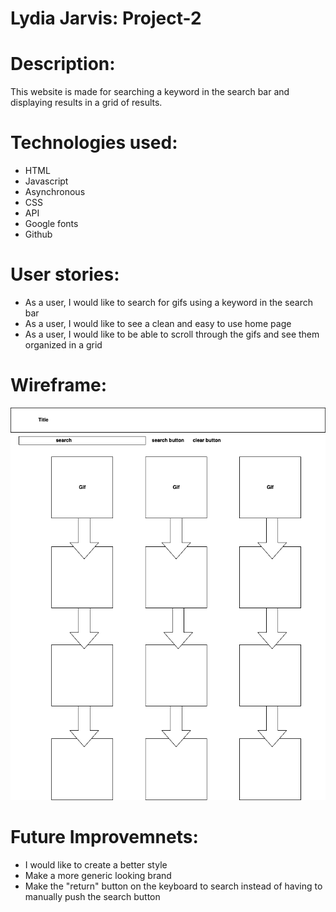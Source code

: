# Lydia Jarvis: Project-2
# Description:

This website is made for searching a keyword in the search bar and displaying results in a grid of results.

# Technologies used:
- HTML
- Javascript
- Asynchronous
- CSS
- API
- Google fonts
- Github

# User stories:
- As a user, I would like to search for gifs using a keyword in the search bar
- As a user, I would like to see a clean and easy to use home page
- As a user, I would like to be able to scroll through the gifs and see them organized in a grid

# Wireframe:
<img src="./images/wireframe.png">

# Future Improvemnets:
- I would like to create a better style
- Make a more generic looking brand 
- Make the "return" button on the keyboard to search instead of having to manually push the search button